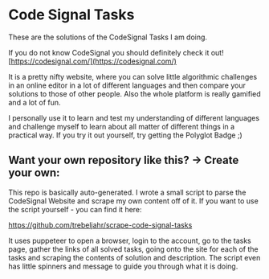 # Code Signal Tasks

These are the solutions of the CodeSignal Tasks I am doing.

If you do not know CodeSignal you should definitely check it out! [https://codesignal.com/](https://codesignal.com/)

It is a pretty nifty website, where you can solve little algorithmic challenges in an online editor in a lot of different languages and then compare your solutions to those of other people. Also the whole platform is really gamified and a lot of fun. 

I personally use it to learn and test my understanding of different languages and challenge myself to learn about all matter of different things in a practical way. If you try it out yourself, try getting the Polyglot Badge ;) 


## Want your own repository like this? -> Create your own: 

This repo is basically auto-generated. I wrote a small script to parse the CodeSignal Website and scrape my own content off of it. If you want to use the script yourself - you can find it here: 

https://github.com/trebeljahr/scrape-code-signal-tasks

It uses puppeteer to open a browser, login to the account, go to the tasks page, gather the links of all solved tasks, going onto the site for each of the tasks and scraping the contents of solution and description. The script even has little spinners and message to guide you through what it is doing. 


